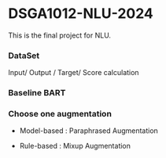 # DSGA1012-NLU-2024
This is the final project for NLU.

### DataSet
Input/ Output / Target/ Score calculation

### Baseline BART

### Choose one augmentation 
- Model-based : Paraphrased Augmentation

- Rule-based : Mixup Augmentation
